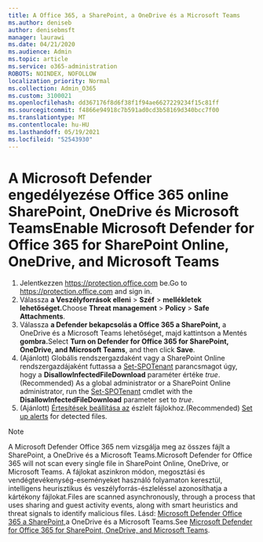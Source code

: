 ```yaml
---
title: A Office 365, a SharePoint, a OneDrive és a Microsoft Teams
ms.author: deniseb
author: denisebmsft
manager: laurawi
ms.date: 04/21/2020
ms.audience: Admin
ms.topic: article
ms.service: o365-administration
ROBOTS: NOINDEX, NOFOLLOW
localization_priority: Normal
ms.collection: Admin_O365
ms.custom: 3100021
ms.openlocfilehash: dd367176f8d6f38f1f94ae6627229234f15c81ff
ms.sourcegitcommit: f4866e94918c7b591ad0cd3b58169d340bcc7f00
ms.translationtype: MT
ms.contentlocale: hu-HU
ms.lasthandoff: 05/19/2021
ms.locfileid: "52543930"
---
```

# <a name="enable-microsoft-defender-for-office-365-for-sharepoint-online-onedrive-and-microsoft-teams"></a><span data-ttu-id="ab929-102">A Microsoft Defender engedélyezése Office 365 online SharePoint, OneDrive és Microsoft Teams</span><span class="sxs-lookup"><span data-stu-id="ab929-102">Enable Microsoft Defender for Office 365 for SharePoint Online, OneDrive, and Microsoft Teams</span></span>

1. <span data-ttu-id="ab929-103">Jelentkezzen https://protection.office.com be.</span><span class="sxs-lookup"><span data-stu-id="ab929-103">Go to https://protection.office.com and sign in.</span></span>
2. <span data-ttu-id="ab929-104">Válassza **a Veszélyforrások elleni**  >  **Széf**  >  **mellékletek lehetőséget.**</span><span class="sxs-lookup"><span data-stu-id="ab929-104">Choose **Threat management** > **Policy** > **Safe Attachments**.</span></span>
3. <span data-ttu-id="ab929-105">Válassza **a Defender bekapcsolás a Office 365 a SharePoint,** a OneDrive és a Microsoft Teams lehetőséget, majd kattintson a Mentés **gombra.**</span><span class="sxs-lookup"><span data-stu-id="ab929-105">Select **Turn on Defender for Office 365 for SharePoint, OneDrive, and Microsoft Teams**, and then click **Save**.</span></span>
4. <span data-ttu-id="ab929-106">(Ajánlott) Globális rendszergazdaként vagy a SharePoint Online rendszergazdájaként futtassa a [Set-SPOTenant](/powershell/module/sharepoint-online/Set-SPOTenant?view=sharepoint-ps) parancsmagot úgy, hogy a **DisallowInfectedFileDownload** paraméter értéke *true*.</span><span class="sxs-lookup"><span data-stu-id="ab929-106">(Recommended) As a global administrator or a SharePoint Online administrator, run the [Set-SPOTenant](/powershell/module/sharepoint-online/Set-SPOTenant?view=sharepoint-ps) cmdlet with the **DisallowInfectedFileDownload** parameter set to *true*.</span></span>
5. <span data-ttu-id="ab929-107">(Ajánlott) [Értesítések beállítása az](/microsoft-365/security/office-365-security/turn-on-atp-for-spo-odb-and-teams#set-up-alerts-for-detected-files) észlelt fájlokhoz.</span><span class="sxs-lookup"><span data-stu-id="ab929-107">(Recommended) [Set up alerts](/microsoft-365/security/office-365-security/turn-on-atp-for-spo-odb-and-teams#set-up-alerts-for-detected-files) for detected files.</span></span>

> [!NOTE]
> <span data-ttu-id="ab929-108">A Microsoft Defender Office 365 nem vizsgálja meg az összes fájlt a SharePoint, a OneDrive és a Microsoft Teams.</span><span class="sxs-lookup"><span data-stu-id="ab929-108">Microsoft Defender for Office 365 will not scan every single file in SharePoint Online, OneDrive, or Microsoft Teams.</span></span> <span data-ttu-id="ab929-109">A fájlokat aszinkron módon, megosztási és vendégtevékenység-eseményeket használó folyamaton keresztül, intelligens heurisztikus és veszélyforrás-észleléssel azonosíthatja a kártékony fájlokat.</span><span class="sxs-lookup"><span data-stu-id="ab929-109">Files are scanned asynchronously, through a process that uses sharing and guest activity events, along with smart heuristics and threat signals to identify malicious files.</span></span> <span data-ttu-id="ab929-110">Lásd: [Microsoft Defender Office 365 a SharePoint,](/microsoft-365/security/office-365-security/atp-for-spo-odb-and-teams)a OneDrive és a Microsoft Teams.</span><span class="sxs-lookup"><span data-stu-id="ab929-110">See [Microsoft Defender for Office 365 for SharePoint, OneDrive, and Microsoft Teams](/microsoft-365/security/office-365-security/atp-for-spo-odb-and-teams).</span></span>
